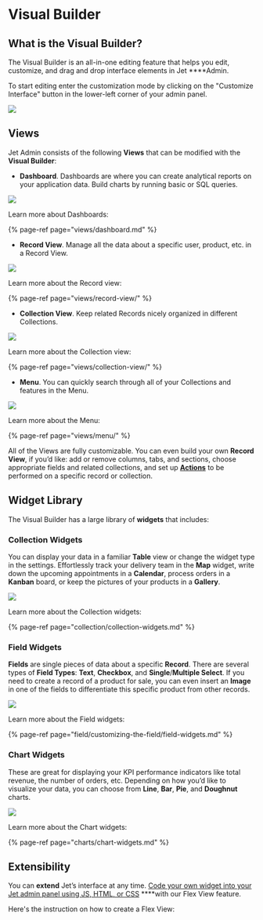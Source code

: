 # Visual Builder

## What is the Visual Builder?

The Visual Builder is an all-in-one editing feature that helps you edit, customize, and drag and drop interface elements in Jet ****Admin.

To start editing enter the customization mode by clicking on the "Customize Interface" button in the lower-left corner of your admin panel.

![](../.gitbook/assets/image%20%28116%29.png)

## **Views**

Jet Admin consists of the following **Views** that can be modified with the **Visual Builder**:

* **Dashboard**. Dashboards are where you can create analytical reports on your application data. Build charts by running basic or SQL queries.

![](../.gitbook/assets/image%20%2882%29.png)

Learn more about Dashboards:

{% page-ref page="views/dashboard.md" %}

* **Record View**. Manage all the data about a specific user, product, etc. in a Record View.

![](../.gitbook/assets/image%20%2853%29.png)

Learn more about the Record view:

{% page-ref page="views/record-view/" %}

* **Collection View**. Keep related Records nicely organized in different Collections.

![](../.gitbook/assets/image%20%28140%29.png)

Learn more about the Collection view:

{% page-ref page="views/collection-view/" %}

* **Menu**. You can quickly search through all of your Collections and features in the Menu.

![](../.gitbook/assets/image%20%28188%29.png)

Learn more about the Menu:

{% page-ref page="views/menu/" %}

All of the Views are fully customizable. You can even build your own **Record View**, if you’d like: add or remove columns, tabs, and sections, choose appropriate fields and related collections, and set up [**Actions**](https://docs.jetadmin.io/customization/flexaction) to be performed on a specific record or collection.

## **Widget Library**

The Visual Builder has a large library of **widgets** that includes:

### **Collection Widgets**

You can display your data in a familiar **Table** view or change the widget type in the settings. Effortlessly track your delivery team in the **Map** widget, write down the upcoming appointments in a **Calendar**, process orders in a **Kanban** board, or keep the pictures of your products in a **Gallery**.

![](../.gitbook/assets/collection-1.gif)

Learn more about the Collection widgets:

{% page-ref page="collection/collection-widgets.md" %}

### **Field Widgets**

**Fields** are single pieces of data about a specific **Record**. There are several types of **Field Types**: **Text**, **Checkbox**, and **Single**/**Multiple Select**. If you need to create a record of a product for sale, you can even insert an **Image** in one of the fields to differentiate this specific product from other records.

![](../.gitbook/assets/card-1-1.png)

Learn more about the Field widgets:

{% page-ref page="field/customizing-the-field/field-widgets.md" %}

### **Chart Widgets**

These are great for displaying your KPI performance indicators like total revenue, the number of orders, etc. Depending on how you’d like to visualize your data, you can choose from **Line**, **Bar**, **Pie**, and **Doughnut** charts.

![](../.gitbook/assets/image-2-4.jpg)

Learn more about the Chart widgets:

{% page-ref page="charts/chart-widgets.md" %}

## **Extensibility**

You can **extend** Jet’s interface at any time. [Code your own widget into your Jet admin panel using JS, HTML, or CSS](views/flex-view.md) ****with our Flex View feature. 

Here's the instruction on how to create a Flex View:

